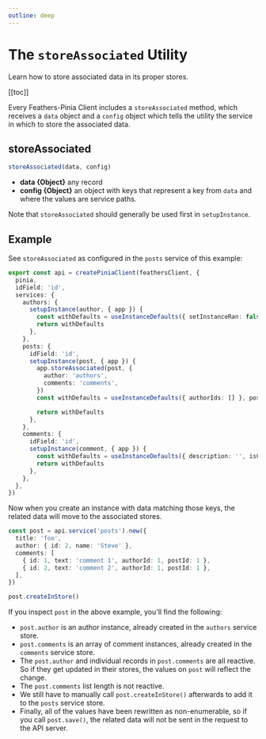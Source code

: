 ```yaml
---
outline: deep
---
```


<script setup>
import Badge from '../components/Badge.vue'
import BlockQuote from '../components/BlockQuote.vue'
</script>

# The `storeAssociated` Utility

Learn how to store associated data in its proper stores.

[[toc]]

Every Feathers-Pinia Client includes a `storeAssociated` method, which receives a `data` object and a `config` object which
tells the utility the service in which to store the associated data.

## storeAssociated

```ts
storeAssociated(data, config)
```

- **data {Object}** any record
- **config {Object}** an object with keys that represent a key from `data` and where the values are service paths.

Note that `storeAssociated` should generally be used first in `setupInstance`.

## Example

See `storeAssociated` as configured in the `posts` service of this example:

```ts
export const api = createPiniaClient(feathersClient, {
  pinia,
  idField: 'id',
  services: {
    authors: {
      setupInstance(author, { app }) {
        const withDefaults = useInstanceDefaults({ setInstanceRan: false }, author)
        return withDefaults
      },
    },
    posts: {
      idField: 'id',
      setupInstance(post, { app }) {
        app.storeAssociated(post, {
          author: 'authors',
          comments: 'comments',
        })
        const withDefaults = useInstanceDefaults({ authorIds: [] }, post)

        return withDefaults
      },
    },
    comments: {
      idField: 'id',
      setupInstance(comment, { app }) {
        const withDefaults = useInstanceDefaults({ description: '', isComplete: false }, comment)
        return withDefaults
      },
    },
  },
})
```

Now when you create an instance with data matching those keys, the related data will move to the associated stores.

```ts
const post = api.service('posts').new({
  title: 'foo',
  author: { id: 2, name: 'Steve' },
  comments: [
    { id: 1, text: 'comment 1', authorId: 1, postId: 1 },
    { id: 2, text: 'comment 2', authorId: 1, postId: 1 },
  ],
})

post.createInStore()
```

If you inspect `post` in the above example, you'll find the following:

- `post.author` is an author instance, already created in the `authors` service store.
- `post.comments` is an array of comment instances, already created in the `comments` service store.
- The `post.author` and individual records in `post.comments` are all reactive. So if they get updated in their
stores, the values on `post` will reflect the change.
- The `post.comments` list length is not reactive.
- We still have to manually call `post.createInStore()` afterwards to add it to the `posts` service store.
- Finally, all of the values have been rewritten as non-enumerable, so if you call `post.save()`, the related data will
not be sent in the request to the API server.
